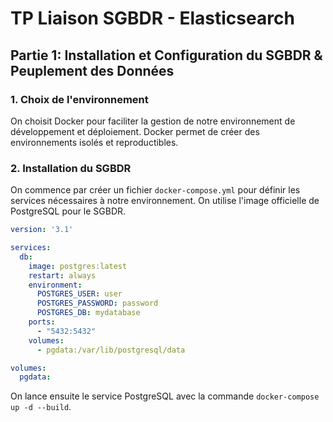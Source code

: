 # TP Liaison SGBDR - Elasticsearch

## Partie 1: Installation et Configuration du SGBDR & Peuplement des Données

### 1. Choix de l'environnement

On choisit Docker pour faciliter la gestion de notre environnement de développement et déploiement. Docker permet de créer des environnements isolés et reproductibles.

### 2. Installation du SGBDR

On commence par créer un fichier `docker-compose.yml` pour définir les services nécessaires à notre environnement. On utilise l'image officielle de PostgreSQL pour le SGBDR.

```yaml
version: '3.1'

services:
  db:
    image: postgres:latest
    restart: always
    environment:
      POSTGRES_USER: user
      POSTGRES_PASSWORD: password
      POSTGRES_DB: mydatabase
    ports:
      - "5432:5432"
    volumes:
      - pgdata:/var/lib/postgresql/data

volumes:
  pgdata:
```

On lance ensuite le service PostgreSQL avec la commande `docker-compose up -d --build`.
